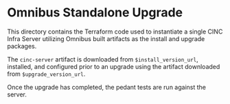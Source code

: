 # Omnibus Standalone Upgrade

This directory contains the Terraform code used to instantiate a single CINC Infra Server utilizing Omnibus built artifacts as the install and upgrade packages.

The `cinc-server` artifact is downloaded from `$install_version_url`, installed, and configured prior to an upgrade using the artifact downloaded from `$upgrade_version_url`.

Once the upgrade has completed, the pedant tests are run against the server.
